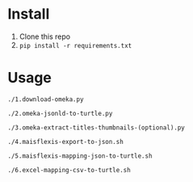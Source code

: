 # Install
1. Clone this repo
2. ```pip install -r requirements.txt```

# Usage
```./1.download-omeka.py```

```./2.omeka-jsonld-to-turtle.py```

```./3.omeka-extract-titles-thumbnails-(optional).py```

```./4.maisflexis-export-to-json.sh```

```./5.maisflexis-mapping-json-to-turtle.sh```

```./6.excel-mapping-csv-to-turtle.sh```
